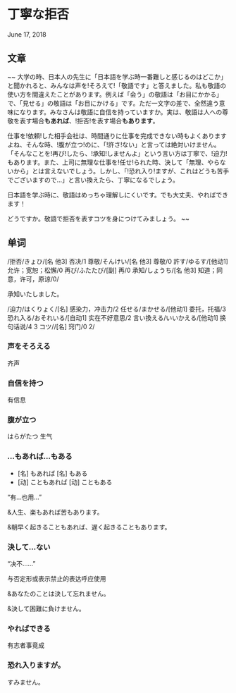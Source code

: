 # 丁寧な拒否
June 17, 2018

## 文章
~~
大学の時、日本人の先生に「日本語を学ぶ時一番難しと感じるのはどこか」と聞かれると、みんなは声を!そろえて!「敬語です」と答えました。私も敬語の使い方を間違えたことがあります。例えば「会う」の敬語は「お目にかかる」で、「見せる」の敬語は「お目にかける」です。ただ一文字の差で、全然違う意味になります。みなさんは敬語に自信を持っていますか。実は、敬語は人への尊敬を表す場合**もあれば**、!拒否!を表す場合**もあります**。 

仕事を!依頼!した相手会社は、時間通りに仕事を完成できない時もよくありますよね、そんな時、!腹が立つ!のに、「!許さ!ない」と言っては絶対いけません。「そんなことを!再び!したら、!承知!しませんよ」という言い方は丁寧で、!迫力!もあります。また、上司に無理な仕事を!任せ!られた時、決して「無理、やらないから」とは言えないでしょう。しかし、「!恐れ入り!ますが、これはどうも苦手でございますので…」と言い換えたら、丁寧になるでしょう。 

日本語を学ぶ時に、敬語はめっちゃ理解しにくいです。でも大丈夫、やればできます！ 

どうですか。敬語で拒否を表すコツを身につけてみましょう。 
~~

## 单词
/拒否/きょひ/[名 他3] 否决/1
尊敬/そんけい/[名 他3] 尊敬/0
許す/ゆるす/[他动1] 允许；宽恕；松懈/0
再び/ふたたび/[副] 再/0
承知/しょうち/[名 他3] 知道；同意，许可，原谅/0/

承知いたしました。

/迫力/はくりょく/[名] 感染力，冲击力/2
任せる/まかせる/[他动1] 委托，托福/3
恐れ入る/おそれいる/[自动1] 实在不好意思/2
言い換える/いいかえる/[他动1] 换句话说/4 3
コツ//[名] 窍门/0 2/

### 声をそろえる
齐声

### 自信を持つ
有信息

### 腹が立つ
はらがたつ
生气

### …もあれば…もある
- [名] もあれば [名] もある
- [动] こともあれば [动] こともある

“有…也用…”

&人生、楽もあれば苦もあります。

&朝早く起きることもあれば、遅く起きることもあります。

### 決して…ない
“决不……”

与否定形或表示禁止的表达呼应使用

&あなたのことは決して忘れません。

&決して困難に負けません。

### やればできる
有志者事竟成

### 恐れ入りますが。
すみません。
